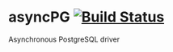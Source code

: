 # asyncPG [![Build Status](https://travis-ci.org/cheatfate/asyncpg.svg?branch=master)](https://travis-ci.org/cheatfate/asyncpg)

Asynchronous PostgreSQL driver
